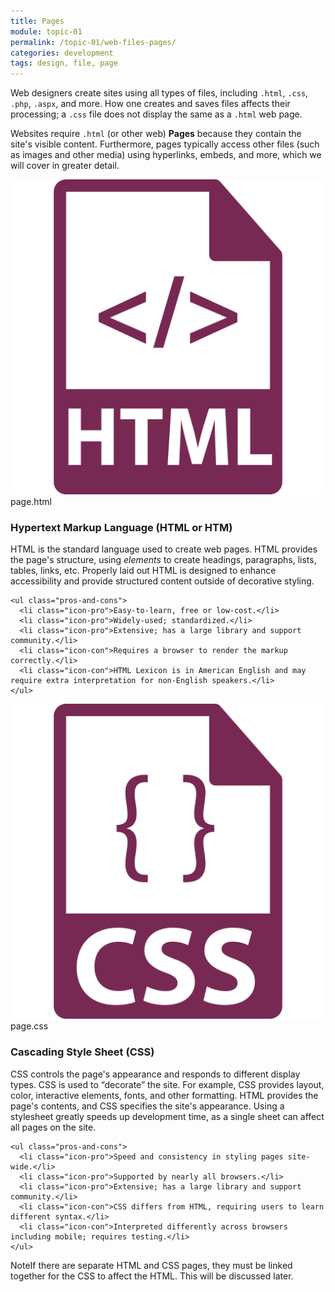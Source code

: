 ```yaml
---
title: Pages
module: topic-01
permalink: /topic-01/web-files-pages/
categories: development
tags: design, file, page
---
```


<div class="divider-heading"></div>


Web designers create sites using all types of files, including `.html`, `.css`, `.php`, `.aspx`, and more. How one creates and saves files affects their processing; a `.css` file does not display the same as a `.html` web page.

Websites require `.html` (or other web) **Pages** because they contain the site's visible content. Furthermore, pages typically access other files (such as images and other media) using hyperlinks, embeds, and more, which we will cover in greater detail.


<div class="divider-pg"></div>


<div class="row img-text-columns">
  <div class="col-lg-2">
    <img src="../img/web-pages-html.svg" title="HTML" alt="html icon" />
    <span>page.html</span>
  </div>
  <div class="col-lg-10">
    <h3><b>H</b>yper<b>t</b>ext <b>M</b>arkup <b>L</b>anguage (<b>HTML</b> or <b>HTM</b>)</h3>
    <p>HTML is the standard language used to create web pages. HTML provides the page's structure, using <i>elements</i> to create headings, paragraphs, lists, tables, links, etc. Properly laid out HTML is designed to enhance accessibility and provide structured content outside of decorative styling.</p>

    <ul class="pros-and-cons">
      <li class="icon-pro">Easy-to-learn, free or low-cost.</li>
      <li class="icon-pro">Widely-used; standardized.</li>
      <li class="icon-pro">Extensive; has a large library and support community.</li>
      <li class="icon-con">Requires a browser to render the markup correctly.</li>
      <li class="icon-con">HTML Lexicon is in American English and may require extra interpretation for non-English speakers.</li>
    </ul>
  </div>
</div>

<div class="row img-text-columns">
  <div class="col-lg-2">
    <img src="../img/web-pages-css.svg" title="CSS" alt="css icon" />
    <span>page.css</span>
  </div>
  <div class="col-lg-10">
    <h3><b>C</b>ascading <b>S</b>tyle <b>S</b>heet (<b>CSS</b>)</h3>
    <p>CSS controls the page's appearance and responds to different display types. CSS is used to “decorate” the site. For example, CSS provides layout, color, interactive elements, fonts, and other formatting. HTML provides the page's contents, and CSS specifies the site's appearance. Using a stylesheet greatly speeds up development time, as a single sheet can affect all pages on the site.</p>

    <ul class="pros-and-cons">
      <li class="icon-pro">Speed and consistency in styling pages site-wide.</li>
      <li class="icon-pro">Supported by nearly all browsers.</li>
      <li class="icon-pro">Extensive; has a large library and support community.</li>
      <li class="icon-con">CSS differs from HTML, requiring users to learn different syntax.</li>
      <li class="icon-con">Interpreted differently across browsers including mobile; requires testing.</li>
    </ul>
  </div>
</div>

<span class="label label-success">Note</span>If there are separate HTML and CSS pages, they must be linked together for the CSS to affect the HTML.  This will be discussed later.
